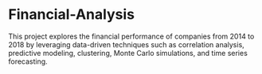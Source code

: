# Financial-Analysis
This project explores the financial performance of companies from 2014 to 2018 by leveraging data-driven techniques such as correlation analysis, predictive modeling, clustering, Monte Carlo simulations, and time series forecasting.
